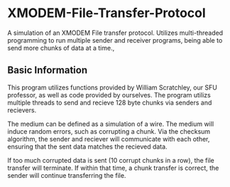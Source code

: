 # XMODEM-File-Transfer-Protocol
A simulation of an XMODEM File transfer protocol. Utilizes multi-threaded programming to run multiple sender and receiver programs, being able to send more chunks of data at a time., 

## Basic Information

This program utilizes functions provided by William Scratchley, our SFU professor, as well as code provided by ourselves. The program utilizs multiple threads to send and recieve 128 byte chunks via senders and recievers.

The medium can be defined as a simulation of a wire. The medium will induce random errors, such as corrupting a chunk. Via the checksum algorithm, the sender and reciever will communicate with each other, ensuring that the sent data matches the recieved data.


If too much corrupted data is sent (10 corrupt chunks in a row), the file transfer will terminate. If within that time, a chunk transfer is correct, the sender will continue transferring the file.
